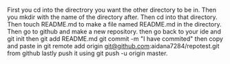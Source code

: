 First you cd into the directrory you want the other directory to be in.
Then you mkdir with the name of the directory after.
Then cd into that directory.
Then touch README.md to make a file named README.md in the directory.
Then go to github and make a new repository.
then go back to your ide and git init
then git add README.md
git commit -m "I have commited"
then copy and paste in git remote add origin git@github.com:aidana7284/repotest.git from github
lastly push it using git push -u origin master.
